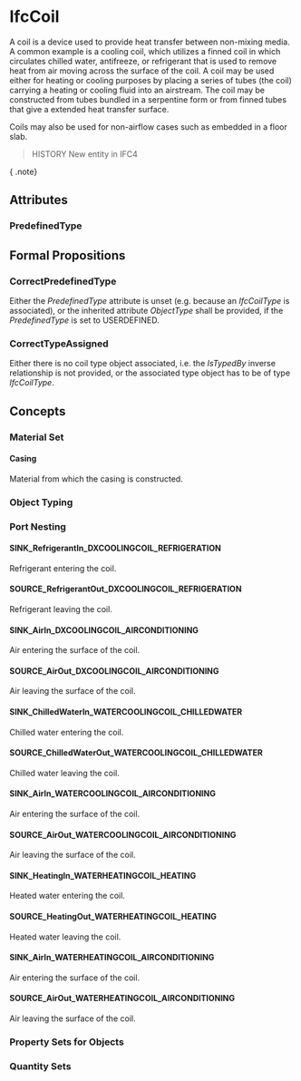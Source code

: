 # IfcCoil

A coil is a device used to provide heat transfer between non-mixing media. A common example is a cooling coil, which utilizes a finned coil in which circulates chilled water, antifreeze, or refrigerant that is used to remove heat from air moving across the surface of the coil. A coil may be used either for heating or cooling purposes by placing a series of tubes (the coil) carrying a heating or cooling fluid into an airstream. The coil may be constructed from tubes bundled in a serpentine form or from finned tubes that give a extended heat transfer surface.

Coils may also be used for non-airflow cases such as embedded in a floor slab.

> HISTORY New entity in IFC4

{ .note}
>

## Attributes

### PredefinedType


## Formal Propositions

### CorrectPredefinedType
Either the _PredefinedType_ attribute is unset (e.g. because an _IfcCoilType_ is associated), or the inherited attribute _ObjectType_ shall be provided, if the _PredefinedType_ is set to USERDEFINED.

### CorrectTypeAssigned
Either there is no coil type object associated, i.e. the _IsTypedBy_ inverse relationship is not provided, or the associated type object has to be of type _IfcCoilType_.

## Concepts

### Material Set



#### Casing

Material from which the casing is constructed.

### Object Typing



### Port Nesting



#### SINK_RefrigerantIn_DXCOOLINGCOIL_REFRIGERATION

Refrigerant entering the coil.

#### SOURCE_RefrigerantOut_DXCOOLINGCOIL_REFRIGERATION

Refrigerant leaving the coil.

#### SINK_AirIn_DXCOOLINGCOIL_AIRCONDITIONING

Air entering the surface of the coil.

#### SOURCE_AirOut_DXCOOLINGCOIL_AIRCONDITIONING

Air leaving the surface of the coil.

#### SINK_ChilledWaterIn_WATERCOOLINGCOIL_CHILLEDWATER

Chilled water entering the coil.

#### SOURCE_ChilledWaterOut_WATERCOOLINGCOIL_CHILLEDWATER

Chilled water leaving the coil.

#### SINK_AirIn_WATERCOOLINGCOIL_AIRCONDITIONING

Air entering the surface of the coil.

#### SOURCE_AirOut_WATERCOOLINGCOIL_AIRCONDITIONING

Air leaving the surface of the coil.

#### SINK_HeatingIn_WATERHEATINGCOIL_HEATING

Heated water entering the coil.

#### SOURCE_HeatingOut_WATERHEATINGCOIL_HEATING

Heated water leaving the coil.

#### SINK_AirIn_WATERHEATINGCOIL_AIRCONDITIONING

Air entering the surface of the coil.

#### SOURCE_AirOut_WATERHEATINGCOIL_AIRCONDITIONING

Air leaving the surface of the coil.

### Property Sets for Objects



### Quantity Sets



